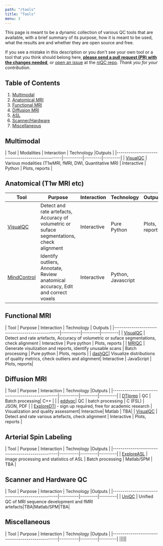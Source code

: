 ```yaml
---
path: "/tools"
title: "Tools"
menu: 3
---
```


This page is meant to be a dynamic collection of various QC tools that are available, with a brief summary of its purpose, how it is meant to be used, what the results are and whether they are open source and free.

If you see a mistake in this description or you don't see your own tool or a tool that you think should belong here, [**please send a pull request (PR) with the changes needed**](https://github.com/INCF/niQC/pull/new/master), or [open an issue](https://github.com/INCF/niQC/issues/new) at the [niQC repo](https://github.com/INCF/niQC). *Thank you for your contribution*.

## Table of Contents
1. [Multimodal](#multimodal)
2. [Anatomical MRI](#anatomical)
3. [Functional MRI](#fmri)
4. [Diffusion MRI](#diffusion)
5. [ASL](#asl)
6. [Scanner/Hardware](#hardware)
7. [Miscellaneous](#misc)

## Multimodal <a name="multimodal"></a>

| Tool                                             | Modalities | Interaction | Technology |Outputs |
|--------------------------------------------------|----------|---------|---------|
| [VisualQC](https://raamana.github.io/visualqc/)  | Various modalities (T1wMRI, fMRI, DWI, Quantitative MR)  | Interactive  | Python  | Plots, reports |

## Anatomical (T1w MRI etc)<a name="anatomical"></a>

| Tool                                             | Purpose | Interaction | Technology | Outputs |
|--------------------------------------------------|----------|---------|---------|---------|
| [VisualQC](https://raamana.github.io/visualqc/)  | Detect and rate artefacts, Accuracy of volumetric or suface segmentations, check alignment  | Interactive | Pure Python | Plots, reports |
| [MindControl](https://github.com/akeshavan/mindcontrol)| Identify outliers, Annotate, Review anatomical accuracy, Edit and correct voxels | Interactive |Python, Javascript|

## Functional MRI <a name="fmri"></a>

| Tool                                             | Purpose | Interaction |  Technology | Outputs |
|--------------------------------------------------|----------|---------|---------|
| [VisualQC](https://raamana.github.io/visualqc/)  | Detect and rate artefacts, Accuracy of volumetric or suface segmentations, check alignment  | Interactive | Pure python  | Plots, reports |
| [MRIQC](https://mriqc.readthedocs.io/en/stable/) | Generate visulization and reports, identify unusable scans   | Batch processing | Pure python | Plots, reports   |
| [dashQC](http://dashqc-fmri.readthedocs.io)| Visualize distributions of quality metrics, check outliers and alignment| Interactive | JavaScript | Plots, reports|

## Diffusion MRI <a name="diffusion"></a>

| Tool                                             | Purpose | Interaction | Technology |Outputs |
|--------------------------------------------------|----------|---------|---------|
| [DTIprep](https://www.nitrc.org/projects/dtiprep/) | QC | Batch processing| C++ | |
| [eddyqc](https://fsl.fmrib.ox.ac.uk/fsl/fslwiki/eddyqc/UsersGuide)| QC | batch processing | C (FSL) | JSON, PDF |
| [ExploreDTI](http://exploredti.com) - sign up required, free for academic research | Visualization and quality assessment| Interactive| Matlab | TBA|
| [VisualQC](https://raamana.github.io/visualqc/)  | Detect and rate various artefacts, check alignment  | Interactive    | Plots, reports |

## Arterial Spin Labeling <a name="asl"></a>

| Tool                                             | Purpose | Interaction | Technology |Outputs |
|--------------------------------------------------|----------|---------|---------|
| [ExploreASL](https://sites.google.com/view/exploreasl) |  image processing and statistics of ASL | Batch processing  | Matlab/SPM  | TBA   |

## Scanner and Hardware QC <a name="hardware"></a>

| Tool                                             | Purpose | Interaction | Technology |Outputs |
|--------------------------------------------------|----------|---------|---------|
| [UniQC](https://github.com/CAIsr/uniQC) | Unified QC of MRI sequence development and fMRI artefacts|TBA|Matlab/SPM|TBA|

## Miscellaneous <a name="misc"></a>

| Tool                                             | Purpose | Interaction | Technology |Outputs |
|--------------------------------------------------|----------|---------|---------|
|||||